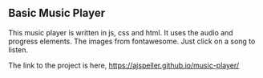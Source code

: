## Basic Music Player
This music player is written in js, css and html.  It uses the audio and progress elements.  The images from fontawesome.  Just click on a song to listen.

The link to the project is here, https://ajspeller.github.io/music-player/
